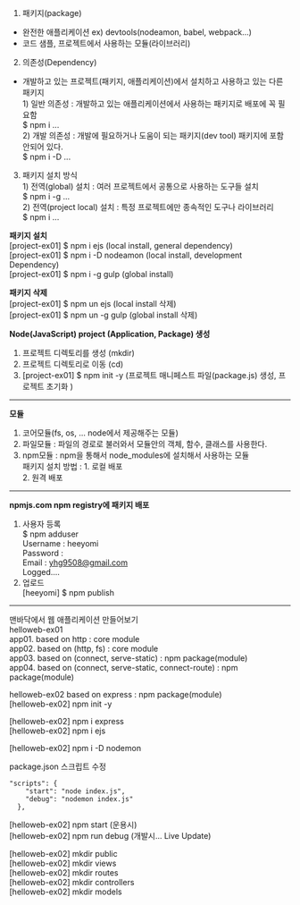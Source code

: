 1. 패키지(package)
  - 완전한 애플리케이션 ex) devtools(nodeamon, babel, webpack...)
  - 코드 샘플, 프로젝트에서 사용하는 모듈(라이브러리)
2. 의존성(Dependency)
  - 개발하고 있는 프로젝트(패키지, 애플리케이션)에서 설치하고 사용하고 있는 다른 패키지<br>
    1\) 일반 의존성 : 개발하고 있는 애플리케이션에서 사용하는 패키지로 배포에 꼭 필요함<br>
        $ npm i ...<br>
    2\) 개발 의존성 : 개발에 필요하거나 도움이 되는 패키지(dev tool) 패키지에 포함 안되어 있다.<br>
         $ npm i -D ...
3. 패키지 설치 방식<br>
    1\) 전역(global) 설치 : 여러 프로젝트에서 공통으로 사용하는 도구들 설치<br>
       $ npm i -g ... <br>
    2\) 전역(project local) 설치 : 특정 프로젝트에만 종속적인 도구나 라이브러리<br>
       $ npm i ...

**패키지 설치** <br>
[project-ex01] $ npm i ejs          (local install, general dependency)<br>
[project-ex01] $ npm i -D nodeamon  (local install, development Dependency)<br>
[project-ex01] $ npm i -g gulp      (global install)<br>


**패키지 삭제** <br>
[project-ex01] $ npm un ejs      (local install 삭제) <br>
[project-ex01] $ npm un -g gulp  (global install 삭제) <br>

**Node(JavaScript) project (Application, Package) 생성** <br>
1. 프로젝트 디렉토리를 생성          (mkdir) <br>
2. 프로젝트 디렉토리로 이동          (cd) <br>
3. [project-ex01] $ npm init -y    (프로젝트 매니페스트 파일(package.js) 생성, 프로젝트 초기화 )

<hr>

**모듈** <br>
1. 코어모듈(fs, os, ... node에서 제공해주는 모듈)<br>
2. 파일모듈 : 파일의 경로로 불러와서 모듈안의 객체, 함수, 클래스를 사용한다.<br>
3. npm모듈 : npm을 통해서 node_modules에 설치해서 사용하는 모듈<br>
   패키지 설치 방법 : 1. 로컬 배포<Br>
                         2. 원격 배포
<hr>

**npmjs.com npm registry에 패키지 배포**<br>

  1. 사용자 등록<br>
   $ npm adduser<Br>
     Username : heeyomi<br>
     Password :<br>
     Email : yhg9508@gmail.com<br>
     Logged....<br>
2. 업로드<br>
[heeyomi] $ npm publish

<hr>

맨바닥에서 웹 애플리케이션 만들어보기<br>
helloweb-ex01<br>
app01. based on http : core module<br>
app02. based on (http, fs) : core module<br>
app03. based on (connect, serve-static) : npm package(module)<br>
app04. based on (connect, serve-static, connect-route) : npm package(module)<br>

helloweb-ex02 based on express : npm package(module)<br>
[helloweb-ex02] npm init -y<br>

[helloweb-ex02] npm i express<br>
[helloweb-ex02] npm i ejs<br>

[helloweb-ex02] npm i -D nodemon<br>

package.json 스크립트 수정<br>

```javaSctipt
"scripts": {
    "start": "node index.js",
    "debug": "nodemon index.js"
  },
```

[helloweb-ex02] npm start (운용시)<br>
[helloweb-ex02] npm run debug (개발시... Live Update)<br>

[helloweb-ex02] mkdir public <br>
[helloweb-ex02] mkdir views <br>
[helloweb-ex02] mkdir routes <br>
[helloweb-ex02] mkdir controllers <br>
[helloweb-ex02] mkdir models <br>